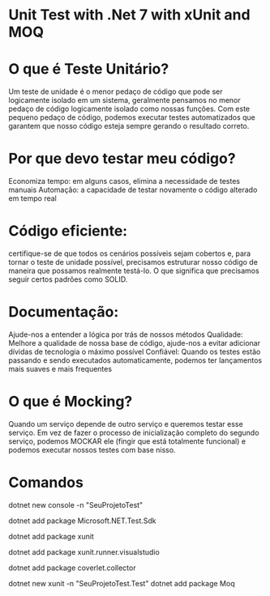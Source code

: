 # Unit Test with .Net 7 with xUnit and MOQ

# O que é Teste Unitário?

Um teste de unidade é o menor pedaço de código que pode ser logicamente isolado em um sistema, geralmente pensamos no menor pedaço de código logicamente isolado como nossas funções. 
Com este pequeno pedaço de código, podemos executar testes automatizados que garantem que nosso código esteja sempre gerando o resultado correto.

# Por que devo testar meu código?

Economiza tempo: em alguns casos, elimina a necessidade de testes manuais
Automação: a capacidade de testar novamente o código alterado em tempo real

# Código eficiente: 
certifique-se de que todos os cenários possíveis sejam cobertos e, para tornar o teste de unidade possível, precisamos estruturar nosso código de maneira que possamos realmente testá-lo. 
O que significa que precisamos seguir certos padrões como SOLID.

# Documentação: 
Ajude-nos a entender a lógica por trás de nossos métodos
Qualidade: Melhore a qualidade de nossa base de código, ajude-nos a evitar adicionar dívidas de tecnologia o máximo possível
Confiável: Quando os testes estão passando e sendo executados automaticamente, podemos ter lançamentos mais suaves e mais frequentes

# O que é Mocking? 
Quando um serviço depende de outro serviço e queremos testar esse serviço.
Em vez de fazer o processo de inicialização completo do segundo serviço, podemos MOCKAR ele (fingir que está totalmente funcional) e podemos executar nossos testes com base nisso.


# Comandos 
dotnet new console -n "SeuProjetoTest"

  dotnet add package Microsoft.NET.Test.Sdk 
  
  dotnet add package xunit 
  
  dotnet add package xunit.runner.visualstudio 
  
  dotnet add package coverlet.collector 

dotnet new xunit -n "SeuProjetoTest.Test"
dotnet add package Moq 

